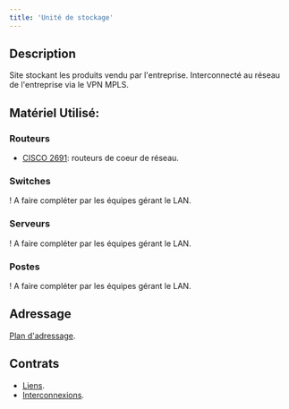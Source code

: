 ```yaml
---
title: 'Unité de stockage'
---
```


## Description

Site stockant les produits vendu par l'entreprise. Interconnecté au réseau de l'entreprise via le VPN MPLS.

## Matériel Utilisé:

### Routeurs

* [CISCO 2691](/materiel/routeurs#cisco-2691): routeurs de coeur de réseau.

### Switches

! A faire compléter par les équipes gérant le LAN.

### Serveurs

! A faire compléter par les équipes gérant le LAN.

### Postes

! A faire compléter par les équipes gérant le LAN.

## Adressage

[Plan d'adressage](/addressage-ip/listes-des-adresses/unite-de-stockage).

## Contrats

* [Liens](/contrats/liens#unite-de-stockage).
* [Interconnexions](/contrats/interconnexions#unite-de-stockage).
